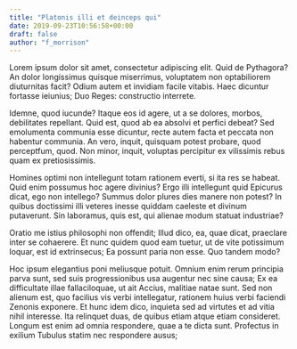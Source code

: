 ```yaml
---
title: "Platonis illi et deinceps qui"
date: 2019-09-23T10:56:58+00:00
draft: false
author: "f_morrison"
---
```


Lorem ipsum dolor sit amet, consectetur adipiscing elit. Quid de Pythagora? An
dolor longissimus quisque miserrimus, voluptatem non optabiliorem diuturnitas
facit? Odium autem et invidiam facile vitabis. Haec dicuntur fortasse ieiunius;
Duo Reges: constructio interrete.

Idemne, quod iucunde? Itaque eos id agere, ut a se dolores, morbos, debilitates
repellant. Quid est, quod ab ea absolvi et perfici debeat? Sed emolumenta
communia esse dicuntur, recte autem facta et peccata non habentur communia. An
vero, inquit, quisquam potest probare, quod perceptfum, quod. Non minor,
inquit, voluptas percipitur ex vilissimis rebus quam ex pretiosissimis.

Homines optimi non intellegunt totam rationem everti, si ita res se habeat.
Quid enim possumus hoc agere divinius? Ergo illi intellegunt quid Epicurus
dicat, ego non intellego? Summus dolor plures dies manere non potest? In quibus
doctissimi illi veteres inesse quiddam caeleste et divinum putaverunt. Sin
laboramus, quis est, qui alienae modum statuat industriae?

Oratio me istius philosophi non offendit; Illud dico, ea, quae dicat, praeclare
inter se cohaerere. Et nunc quidem quod eam tuetur, ut de vite potissimum
loquar, est id extrinsecus; Ea possunt paria non esse. Quo tandem modo?

Hoc ipsum elegantius poni meliusque potuit. Omnium enim rerum principia parva
sunt, sed suis progressionibus usa augentur nec sine causa; Ex ea difficultate
illae fallaciloquae, ut ait Accius, malitiae natae sunt. Sed non alienum est,
quo facilius vis verbi intellegatur, rationem huius verbi faciendi Zenonis
exponere. Et hunc idem dico, inquieta sed ad virtutes et ad vitia nihil
interesse. Ita relinquet duas, de quibus etiam atque etiam consideret. Longum
est enim ad omnia respondere, quae a te dicta sunt. Profectus in exilium
Tubulus statim nec respondere ausus;
